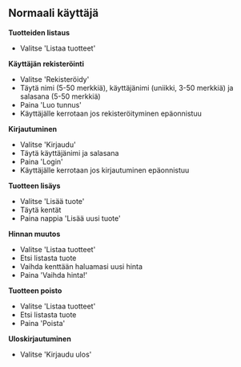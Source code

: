 ## Normaali käyttäjä

**Tuotteiden listaus**
+ Valitse 'Listaa tuotteet'

**Käyttäjän rekisteröinti**
+ Valitse 'Rekisteröidy'
+ Täytä nimi (5-50 merkkiä), käyttäjänimi (uniikki, 3-50 merkkiä) ja salasana (5-50 merkkiä)
+ Paina 'Luo tunnus'
+ Käyttäjälle kerrotaan jos rekisteröityminen epäonnistuu

**Kirjautuminen**
+ Valitse 'Kirjaudu'
+ Täytä käyttäjänimi ja salasana
+ Paina 'Login'
+ Käyttäjälle kerrotaan jos kirjautuminen epäonnistuu 

**Tuotteen lisäys**
+ Valitse 'Lisää tuote'
+ Täytä kentät
+ Paina nappia 'Lisää uusi tuote'

**Hinnan muutos**
+ Valitse 'Listaa tuotteet'
+ Etsi listasta tuote
+ Vaihda kenttään haluamasi uusi hinta
+ Paina 'Vaihda hinta!'

**Tuotteen poisto**
+ Valitse 'Listaa tuotteet'
+ Etsi listasta tuote
+ Paina 'Poista'

**Uloskirjautuminen**
+ Valitse 'Kirjaudu ulos'
